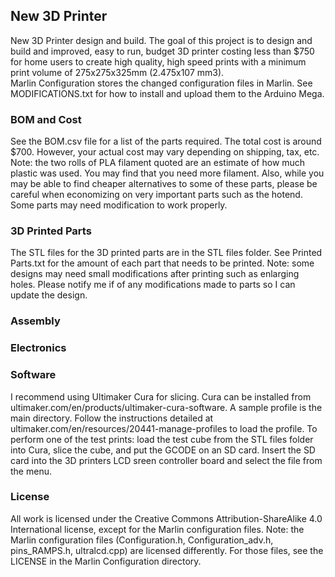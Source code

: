 <h2> New 3D Printer </h2>
New 3D Printer design and build.
The goal of this project is to design and build and improved, easy to run, budget 3D printer costing less than $750 for home users to create high quality, high speed prints with a minimum print volume of 275x275x325mm (2.475x10<super>7</super> mm<super>3</super>).
<br>
Marlin Configuration stores the changed configuration files in Marlin. See MODIFICATIONS.txt for how to install and upload them to the Arduino Mega.
<br>

<h3> BOM and Cost </h3>
See the BOM.csv file for a list of the parts required. The total cost is around $700. However, your actual cost may vary depending on shipping, tax, etc. Note: the two rolls of PLA filament quoted are an estimate of how much plastic was used. You may find that you need more filament. Also, while you may be able to find cheaper alternatives to some of these parts, please be careful when economizing on very important parts such as the hotend. Some parts may need modification to work properly.

<h3> 3D Printed Parts </h3>
The STL files for the 3D printed parts are in the STL files folder. See Printed Parts.txt for the amount of each part that needs to be printed.
Note: some designs may need small modifications after printing such as enlarging holes. Please notify me if of any modifications made to parts so I can update the design.

<h3> Assembly </h3>


<h3> Electronics </h3>


<h3> Software </h3>
I recommend using Ultimaker Cura for slicing. Cura can be installed from ultimaker.com/en/products/ultimaker-cura-software. A sample profile is the main directory. Follow the instructions detailed at ultimaker.com/en/resources/20441-manage-profiles to load the profile. To perform one of the test prints: load the test cube from the STL files folder into Cura, slice the cube, and put the GCODE on an SD card. Insert the SD card into the 3D printers LCD sreen controller board and select the file from the menu.

<h3> License </h3>
All work is licensed under the Creative Commons Attribution-ShareAlike 4.0 International license, except for the Marlin configuration files.
Note: the Marlin configuration files (Configuration.h, Configuration_adv.h, pins_RAMPS.h, ultralcd.cpp) are licensed differently. For those files, see the LICENSE in the Marlin Configuration directory.
